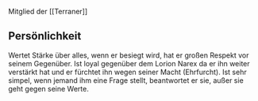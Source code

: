 Mitglied der [[Terraner]]

## Persönlichkeit

Wertet Stärke über alles, wenn er besiegt wird, hat er großen Respekt vor seinem Gegenüber.
Ist loyal gegenüber dem Lorion Narex da er ihn weiter verstärkt hat und er fürchtet ihn wegen seiner Macht (Ehrfurcht). 
Ist sehr simpel, wenn jemand ihm eine Frage stellt, beantwortet er sie, außer sie geht gegen seine Werte.
